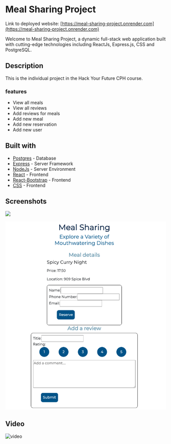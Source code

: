 # Meal Sharing Project

Link to deployed website: [https://meal-sharing-project.onrender.com](https://meal-sharing-project.onrender.com)

Welcome to Meal Sharing Project, a dynamic full-stack web application built with cutting-edge technologies including ReactJs, Express.js, CSS and PostgreSQL.

## Description

This is the individual project in the Hack Your Future CPH course.

### features

- View all meals
- View all reviews
- Add reviews for meals
- Add new meal
- Add new reservation
- Add new user


## Built with

- [Postgres](https://www.npmjs.com/package/postgres) - Database
- [Express](https://expressjs.com/) - Server Framework
- [NodeJs](https://nodejs.org/en/) - Server Environment
- [React](https://reactjs.org/) - Frontend
- [React-Bootstrap](https://react-bootstrap.github.io/) - Frontend
- [CSS](https://developer.mozilla.org/en-US/docs/Web/CSS) - Frontend

## Screenshots

![](./src/client/assets/images/screenshootTwo.png)

![](./src/client/assets/images/screenshootOne.png)


## Video

![video](https://www.loom.com/share/ca828d4f1bdf40f7bbc549795322714f?sid=4ab33c8d-07ae-4b4e-b699-661dee24ffd2)



